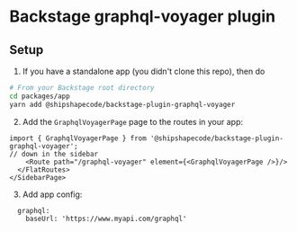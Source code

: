 # Backstage graphql-voyager plugin

## Setup

1. If you have a standalone app (you didn't clone this repo), then do

```bash
# From your Backstage root directory
cd packages/app
yarn add @shipshapecode/backstage-plugin-graphql-voyager
```


2. Add the `GraphqlVoyagerPage` page to the routes in your app:

```tsx
import { GraphqlVoyagerPage } from '@shipshapecode/backstage-plugin-graphql-voyager';
// down in the sidebar
    <Route path="/graphql-voyager" element={<GraphqlVoyagerPage />}/>
  </FlatRoutes>
</SidebarPage>
```

3. Add app config:

```
  graphql:
    baseUrl: 'https://www.myapi.com/graphql'
```
